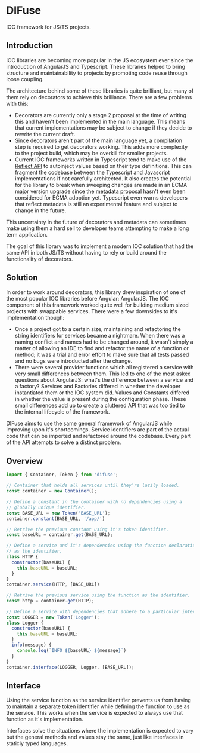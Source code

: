 # DIFuse

IOC framework for JS/TS projects.

## Introduction

IOC libraries are becoming more popular in the JS ecosystem ever since the introduction of AngularJS and Typescript. These libraries helped to bring structure and maintainability to projects by promoting code reuse through loose coupling.

The architecture behind some of these libraries is quite brilliant, but many of them rely on decorators to achieve this brilliance. There are a few problems with this:

* Decorators are currently only a stage 2 proposal at the time of writing this and haven't been implemented in the main language. This means that current implementations may be subject to change if they decide to rewrite the current draft.
* Since decorators aren't part of the main language yet, a compilation step is required to get decorators working. This adds more complexity to the project build, which may be overkill for smaller projects.
* Current IOC frameworks written in Typescript tend to make use of the [Reflect API](https://github.com/rbuckton/reflect-metadata) to autoinject values based on their type definitions. This can fragment the codebase between the Typescript and Javascript implementations if not carefully architected. It also creates the potential for the library to break when sweeping changes are made in an ECMA major version upgrade since the [metadata proposal](https://rbuckton.github.io/reflect-metadata/) hasn't even been considered for ECMA adoption yet. Typescript even warns developers that reflect metadata is still an experimental feature and subject to change in the future.

This uncertainty in the future of decorators and metadata can sometimes make using them a hard sell to developer teams attempting to make a long term application.

The goal of this library was to implement a modern IOC solution that had the same API in both JS/TS without having to rely or build around the functionality of decorators.

## Solution

In order to work around decorators, this library drew inspiration of one of the most popular IOC libraries before Angular: AngularJS. The IOC component of this framework worked quite well for building medium sized projects with swappable services. There were a few downsides to it's implementation though:

* Once a project got to a certain size, maintaining and refactoring the string identifiers for services became a nightmare. When there was a naming conflict and names had to be changed around, it wasn't simply a matter of allowing an IDE to find and refactor the name of a function or method; it was a trial and error effort to make sure that all tests passed and no bugs were introducted after the change.
* There were several provider functions which all registered a service with very small differences between them. This led to one of the most asked questions about AngularJS: what's the difference between a service and a factory? Services and Factories differed in whether the developer instantiated them or the IOC system did. Values and Constants differed in whether the value is present during the configuration phase. These small differences add up to create a cluttered API that was too tied to the internal lifecycle of the framework.

DIFuse aims to use the same general framework of AngularJS while improving upon it's shortcomings. Service identifiers are part of the actual code that can be imported and refactored around the codebase. Every part of the API attempts to solve a distinct problem.

## Overview

```javascript
import { Container, Token } from 'difuse';

// Container that holds all services until they're lazily loaded.
const container = new Container();

// Define a constant in the container with no dependencies using a
// globally unique identifier.
const BASE_URL = new Token('BASE_URL');
container.constant(BASE_URL, '/app/')

// Retrive the previous constant using it's token identifier.
const baseURL = container.get(BASE_URL);

// Define a service and it's dependencies using the function declaration
// as the identifier.
class HTTP {
  constructor(baseURL) {
    this.baseURL = baseURL;
  }
}
container.service(HTTP, [BASE_URL])

// Retrive the previous service using the function as the identifier.
const http = container.get(HTTP);

// Define a service with dependencies that adhere to a particular interface.
const LOGGER = new Token('Logger');
class Logger {
  constructor(baseURL) {
    this.baseURL = baseURL;
  }
  info(message) {
    console.log(`INFO ${baseURL} ${message}`)
  }
}
container.interface(LOGGER, Logger, [BASE_URL]);
```

## Interface

Using the service function as the service identifier prevents us from having to maintain a separate token identifier while defining the function to use as the service. This works when the service is expected to always use that function as it's implementation.

Interfaces solve the situations where the implementation is expected to vary but the general methods and values stay the same, just like interfaces in staticly typed languages.
